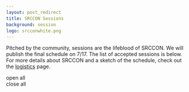 ```yaml
---
layout: post_redirect
title: SRCCON Sessions
background: session
logo: srcconwhite.png
---
```


<p class="bodybig">Pitched by the community, sessions are the lifeblood of SRCCON. We will publish the final schedule on 7/17.  The list of accepted sessions is below. For more details about SRCCON and a sketch of the schedule, check out the <a href="/logistics">logistics</a> page.</p>

<div id="togglebuttons">
    <div id="show">open all</div>
    <div id="hide">close all</div>
</div>

<div id="proposals">
    <!-- Paste the markdowned tables here -->
</div>


<script type="text/javascript" src="/media/js/tabletop.js"></script>
<script type="text/javascript">
// spinner
$('<div id="preload"></div>').html('<h3><img src="/media/img/ajax-loader.gif" alt="loading data" /> Processing Sessions</h3>').prependTo($('#proposals'));

window.onload = function() { init() };

function init() {
    // use tabletop.js to get latest submissions
    var public_spreadshseet_url = 'https://docs.google.com/spreadsheets/d/1_YQAy2uBtsLLXrLqW5uIrmoUy5mtnFWqDmxl64m9AXE/pubhtml',
        tabletop = Tabletop.init({
            key: public_spreadshseet_url,
            callback: showInfo
        });

    function showInfo() {
        var hack_li,
            suffix,
            twitterLinks;

        // remove spinner
        $('#preload').hide();

        // create list items from each record from spreadsheet
        $.each(tabletop.sheets("Sheet1").all(), function(i, proposal) {
            twitterLinks = formatTwitterLinks(proposal.twitterhandles);

            hack_li = '<li>';
            // session title
            hack_li += '<h4 class="title subjectline" id="p'+ proposal.id +'"><img src="/media/img/triangle.png">' + formatPrettyText(proposal.sessiontitle) + '<span class="proposalauthor"> | ' + proposal.responseidentifier + '</span></h4>';
            // session details
            hack_li += '<div class="detailbox">';
            // session description
            hack_li += '<p class="description">' + formatMultiline(formatPrettyText(proposal.shortdescription)) + '</p>';
            // session who this is for
            hack_li += '<p><b>Who is this session for?</b> ' + formatPrettyText(proposal.whoisthissessionfor) + '</p>';
            // session leader twitter links
            hack_li += '<p>';
            if (twitterLinks.length) {
                suffix = (twitterLinks.length > 1) ? 's' : '';
                hack_li += '<b>Session leader'+suffix+' on Twitter:</b> ' + twitterLinks.join(', ') + ' | ';
            }
            // session permalink
            hack_li += '<span class="permalink"><a href="#p'+ proposal.id +'">permalink for this proposal</a></span></p>';
            hack_li += '</div></li>';

            $(hack_li).appendTo("#proposals");
        });

        // if page loaded from permalink, automatically expand
        // record's details and scroll down the page to it
        if (window.location.hash) {
            var hash = window.location.hash.substring(1),
                $target = $('#'+hash);

            $('html, body').animate({
              scrollTop: $($target).offset().top-100
            }, 200);

            $target.next().show();
            $target.find('img').toggleClass('flipup');
        }

        // let people open/close all records at once
        $('#togglebuttons').show();
    }
}

// utilities for formatting proposal text
var newlines = new RegExp('\\n', 'g');
var formatMultiline = function(str) {
    return str.replace(newlines,'<br>');
}
var formatPrettyText = function(str) {
    return str
        /* opening singles */
        .replace(/(^|[-\u2014\s(\["])'/g, "$1\u2018")
        /* closing singles & apostrophes */
        .replace(/'/g, "\u2019")
        /* opening doubles */
        .replace(/(^|[-\u2014/\[(\u2018\s])"/g, "$1\u201c")
        /* closing doubles */
        .replace(/"/g, "\u201d")
        /* em-dashes */
        .replace(/--/g, "\u2014");
}
var formatTwitterLinks = function(handles) {
    var twitterLinks = [];

    if (handles) {
        var handleList = handles.split(','),
            cleanHandle;

        $.each(handleList, function(i, handle) {
            cleanHandle = $.trim(handle).replace('@','');
            twitterLinks.push('<a href="https://twitter.com/'+cleanHandle+'">@'+cleanHandle+'</a>');
        })
    }

    return twitterLinks;
}

// add click listeners for elements that may not exist yet
$('.article_body').on('click', '.subjectline', function() {
    var d = $(this).next();
    d.slideToggle('fast');
    $("img", this).toggleClass('flipup');
});
$('.article_body').on('click', '#show', function() {
    $('.detailbox').slideDown('fast');
    $('#show').hide();
    $('#hide').show();
    $('.subjectline img').addClass('flipup');
});
$('.article_body').on('click', '#hide', function() {
    $('.detailbox').slideUp('fast');
    $('#show').show();
    $('#hide').hide();
    $('.subjectline img').removeClass('flipup');
});
</script>
